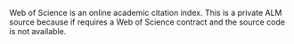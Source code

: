 Web of Science is an online academic citation index. This is a private ALM source because if requires a Web of Science contract and the source code is not available.
